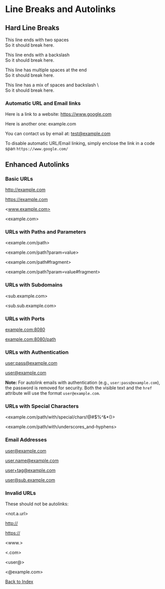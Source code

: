 # Line Breaks and Autolinks

## Hard Line Breaks

This line ends with two spaces  
So it should break here.

This line ends with a backslash\
So it should break here.

This line has multiple spaces at the end     
So it should break here.

This line has a mix of spaces and backslash \  
So it should break here.

### Automatic URL and Email links

Here is a link to a website: https://www.google.com

Here is another one: example.com

You can contact us by email at: test@example.com

To disable automatic URL/Email linking, simply enclose the link in a code span `https://www.google.com/`

## Enhanced Autolinks

### Basic URLs

<http://example.com>

<https://example.com>

<www.example.com>

<example.com>

### URLs with Paths and Parameters

<example.com/path>

<example.com/path?param=value>

<example.com/path#fragment>

<example.com/path?param=value#fragment>

### URLs with Subdomains

<sub.example.com>

<sub.sub.example.com>

### URLs with Ports

<example.com:8080>

<example.com:8080/path>

### URLs with Authentication

<user:pass@example.com>

<user@example.com>

**Note:** For autolink emails with authentication (e.g., `user:pass@example.com`), the password is removed for security. Both the visible text and the `href` attribute will use the format `user@example.com`.

### URLs with Special Characters

<example.com/path/with/special/chars!@#$%^&*()>

<example.com/path/with/underscores_and-hyphens>

### Email Addresses

<user@example.com>

<user.name@example.com>

<user+tag@example.com>

<user@sub.example.com>

### Invalid URLs

These should not be autolinks:

<not.a.url>

<http://>

<https://>

<www.>

<.com>

<user@>

<@example.com>

[Back to Index](../index.md) 